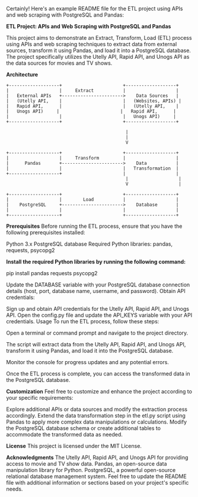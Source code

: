 Certainly! Here's an example README file for the ETL project using APIs and web scraping with PostgreSQL and Pandas:


**ETL Project: APIs and Web Scraping with PostgreSQL and Pandas**

This project aims to demonstrate an Extract, Transform, Load (ETL) process using APIs and web scraping techniques to extract data from external sources, transform it using Pandas, and load it into a PostgreSQL database. The project specifically utilizes the Utelly API, Rapid API, and Unogs API as the data sources for movies and TV shows.

**Architecture**


    +-------------------+                       +-------------------+
    |                   |     Extract           |                   |
    |   External APIs   +----------------------->    Data Sources   |
    |   (Utelly API,    |                       |   (Websites, APIs) |
    |   Rapid API,      |                       |   (Utelly API,    |
    |   Unogs API)     |                       |   Rapid API,      |
    |                   |                       |   Unogs API)     |
    +-------------------+                       +-------------------+
                                     
                                                 |
                                                 |
                                                 V
                                     
    +-------------------+                       +-------------------+
    |                   |     Transform         |                   |
    |      Pandas       +----------------------->    Data           |
    |                   |                       |   Transformation  |
    +-------------------+                       |                   |
                                                 |                   |
                                                 V                   |
                                     
    +-------------------+                       +-------------------+
    |                   |        Load           |                   |
    |    PostgreSQL     +----------------------->    Database       |
    |                   |                       |                   |
    +-------------------+                       +-------------------+


**Prerequisites**
Before running the ETL process, ensure that you have the following prerequisites installed:

Python 3.x
PostgreSQL database
Required Python libraries: pandas, requests, psycopg2

**Install the required Python libraries by running the following command:**

pip install pandas requests psycopg2

Update the DATABASE variable with your PostgreSQL database connection details (host, port, database name, username, and password).
Obtain API credentials:

Sign up and obtain API credentials for the Utelly API, Rapid API, and Unogs API.
Open the config.py file and update the API_KEYS variable with your API credentials.
Usage
To run the ETL process, follow these steps:

Open a terminal or command prompt and navigate to the project directory.

The script will extract data from the Utelly API, Rapid API, and Unogs API, transform it using Pandas, and load it into the PostgreSQL database.

Monitor the console for progress updates and any potential errors.

Once the ETL process is complete, you can access the transformed data in the PostgreSQL database.

**Customization**
Feel free to customize and enhance the project according to your specific requirements:

Explore additional APIs or data sources and modify the extraction process accordingly.
Extend the data transformation step in the etl.py script using Pandas to apply more complex data manipulations or calculations.
Modify the PostgreSQL database schema or create additional tables to accommodate the transformed data as needed.

**License**
This project is licensed under the MIT License.

**Acknowledgments**
The Utelly API, Rapid API, and Unogs API for providing access to movie and TV show data.
Pandas, an open-source data manipulation library for Python.
PostgreSQL, a powerful open-source relational database management system.
Feel free to update the README file with additional information or sections based on your project's specific needs.
